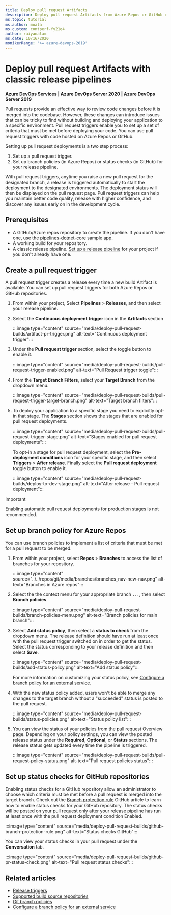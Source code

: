 ```yaml
---
title: Deploy pull request Artifacts
description: Deploy pull request Artifacts from Azure Repos or GitHub repository
ms.topic: tutorial
ms.author: moala
ms.custom: contperf-fy21q4
author: raiyanalam
ms.date: 10/16/2020
monikerRange: '>= azure-devops-2019'
---
```


# Deploy pull request Artifacts with classic release pipelines

**Azure DevOps Services | Azure DevOps Server 2020 | Azure DevOps Server 2019**

Pull requests provide an effective way to review code changes before it is merged into the codebase. However, these changes can introduce issues that can be tricky to find without building and deploying your application to a specific environment. Pull request triggers enable you to set up a set of criteria that must be met before deploying your code. You can use pull request triggers with code hosted on Azure Repos or GitHub.

Setting up pull request deployments is a two step process:

1. Set up a pull request trigger.
2. Set up branch policies (in Azure Repos) or status checks (in GitHub) for your release pipeline.

With pull request triggers, anytime you raise a new pull request for the designated branch, a release is triggered automatically to start the deployment to the designated environments. The deployment status will then be displayed on the pull request page. Pull request triggers can help you maintain better code quality, release with higher confidence, and discover any issues early on in the development cycle.

## Prerequisites

- A GitHub/Azure repos repository to create the pipeline. If you don't have one, use the [pipelines-dotnet-core](https://github.com/MicrosoftDocs/pipelines-dotnet-core) sample app.
- A working build for your repository.
- A classic release pipeline. [Set up a release pipeline](/azure/devops/pipelines/release/deploy-multiple-branches#set-up-a-release-pipeline) for your project if you don't already have one.

## Create a pull request trigger

A pull request trigger creates a release every time a new build Artifact is available. You can set up pull request triggers for both Azure Repos or GitHub repositories.

1. From within your project, Select **Pipelines** > **Releases**, and then select your release pipeline.

1. Select the **Continuous deployment trigger** icon in the **Artifacts** section

    :::image type="content" source="media/deploy-pull-request-builds/artifact-pr-trigger.png" alt-text="Continuous deployment trigger":::

2. Under the **Pull request trigger** section, select the toggle button to enable it.

    :::image type="content" source="media/deploy-pull-request-builds/pull-request-trigger-enabled.png" alt-text="Pull Request trigger toggle":::

3. From the **Target Branch Filters**, select your **Target Branch** from the dropdown menu.

    :::image type="content" source="media/deploy-pull-request-builds/pull-request-trigger-target-branch.png" alt-text="Target branch filters":::

4. To deploy your application to a specific stage you need to explicitly opt-in that stage. The **Stages** section shows the stages that are enabled for pull request deployments.

    :::image type="content" source="media/deploy-pull-request-builds/pull-request-trigger-stage.png" alt-text="Stages enabled for pull request deployments":::

   To opt-in a stage for pull request deployment, select the **Pre-deployment conditions** icon for your specific stage, and then select **Triggers** > **After release**. Finally select the **Pull request deployment** toggle button to enable it. 

    :::image type="content" source="media/deploy-pull-request-builds/deploy-to-dev-stage.png" alt-text="After release - Pull request deployment":::

> [!IMPORTANT]
> Enabling automatic pull request deployments for production stages is not recommended.

## Set up branch policy for Azure Repos

You can use branch policies to implement a list of criteria that must be met for a pull request to be merged.

1. From within your project, select **Repos** > **Branches** to access the list of branches for your repository.

    :::image type="content" source="../../repos/git/media/branches/branches_nav-new-nav.png" alt-text="Branches in Azure repos":::

2. Select the the context menu for your appropriate branch `...`, then select **Branch policies**.

    :::image type="content" source="media/deploy-pull-request-builds/branch-policies-menu.png" alt-text="Branch policies for main branch":::

3. Select **Add status policy**, then select a **status to check** from the dropdown menu. The release definition should have run at least once with the pull request trigger switched on in order to get the status. Select the status corresponding to your release definition and then select **Save**.

    :::image type="content" source="media/deploy-pull-request-builds/add-status-policy.png" alt-text="Add status policy":::

   For more information on customizing your status policy, see [Configure a branch policy for an external service](../../repos/git/pr-status-policy.md).

4. With the new status policy added, users won't be able to merge any changes to the target branch without a "succeeded" status is posted to the pull request.

    :::image type="content" source="media/deploy-pull-request-builds/status-policies.png" alt-text="Status policy list":::

5. You can view the status of your policies from the pull request Overview page. Depending on your policy settings, you can view the posted release status under the **Required**, **Optional**, or **Status** sections. The release status gets updated every time the pipeline is triggered.
   
    :::image type="content" source="media/deploy-pull-request-builds/pull-request-policy-status.png" alt-text="Pull request policies status":::

## Set up status checks for GitHub repositories

Enabling status checks for a GitHub repository allow an administrator to choose which criteria must be met before a pull request is merged into the target branch. Check out the [Branch protection rule](https://docs.github.com/free-pro-team@latest/github/administering-a-repository/enabling-required-status-checks) GitHub article to learn how to enable status checks for your GitHub repository. The status checks will be posted on your pull request only after your release pipeline has run at least once with the pull request deployment condition Enabled.

:::image type="content" source="media/deploy-pull-request-builds/github-branch-protection-rule.png" alt-text="Status checks GitHub":::

You can view your status checks in your pull request under the **Conversation** tab.
   
:::image type="content" source="media/deploy-pull-request-builds/github-pr-status-check.png" alt-text="Pull request status checks":::

## Related articles

- [Release triggers](triggers.md)
- [Supported build source repositories](../repos/index.md)
- [Git branch policies](../../repos/git/branch-policies-overview.md)
- [Configure a branch policy for an external service](../../repos/git/pr-status-policy.md)
